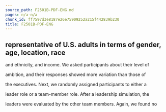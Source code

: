 ```yaml
---
source_path: F2501B-PDF-ENG.md
pages: n/a-n/a
chunk_id: ff7597d3e8187e26e75909252a215f442839b230
title: F2501B-PDF-ENG
---
```

## representative of U.S. adults in terms of gender, age, location, race

and ethnicity, and income. We asked participants about their level of

ambition, and their responses showed more variation than those of

the executives. Next, we randomly assigned participants to either a

leader role or a team-member role. After a leadership simulation, the

leaders were evaluated by the other team members. Again, we found no
